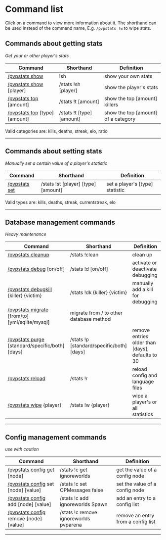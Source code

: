 # Command list

Click on a command to view more information about it. The shorthand can be used instead of the command name, E.g. `/pvpstats !w` to wipe stats.

## Commands about getting stats
_Get your or other player's stats_

Command | Shorthand | Definition
------------- | ------------- | -------------
[/pvpstats show](commands/show.md) | !sh | show your own stats
[/pvpstats show](commands/show.md) [player] | /stats !sh [player] | show the player's stats
[/pvpstats top](commands/top.md) [amount] | /stats !t [amount] | show the top [amount] killers
[/pvpstats top](commands/top.md) [type] [amount] | /stats !t [type] [amount] | show the top [amount] of a category

Valid categories are: kills, deaths, streak, elo, ratio

***

## Commands about setting stats
_Manually set a certain value of a player's statistic_

Command | Shorthand | Definition
------------- | ------------- | -------------
[/pvpstats set](commands/set.md) | /stats !st [player] [type] [amount] | set a player's [type] statistic

Valid types are: kills, deaths, streak, currentstreak, elo

***

## Database management commands
_Heavy maintenance_

Command | Shorthand | Definition
------------- | ------------- | -------------
[/pvpstats cleanup](commands/cleanup.md) | /stats !clean | clean up
[/pvpstats debug](commands/debug.md) [on/off] | /stats !d [on/off] | activate or deactivate debugging
[/pvpstats debugkill](commands/debugkill.md) {killer} {victim} | /stats !dk {killer} {victim} | manually add a kill for debugging
[/pvpstats migrate](commands/migrate.md) [from/to] [yml/sqlite/mysql] | migrate from / to other database method
[/pvpstats purge](commands/purge.md) [standard/specific/both] [days] | /stats !p [standard/specific/both] [days] | remove entries older than [days], defaults to 30
[/pvpstats reload](commands/reload.md) | /stats !r | reload config and language files
[/pvpstats wipe](commands/wipe.md) {player} | /stats !w {player} | wipe a player's or all statistics

***

## Config management commands
_use with caution_

Command | Shorthand | Definition
------------- | ------------- | -------------
[/pvpstats config](commands/config.md) get [node] | /stats !c get ignoreworlds | get the value of a config node
[/pvpstats config](commands/config.md) set [node] [value] | /stats !c set OPMessages false | set the value of a config node
[/pvpstats config](commands/config.md) add [node] [value] | /stats !c add ignoreworlds Spawn | add an entry to a config list
[/pvpstats config](commands/config.md) remove [node] [value] | /stats !c remove ignoreworlds pvparena | remove an entry from a config list

***